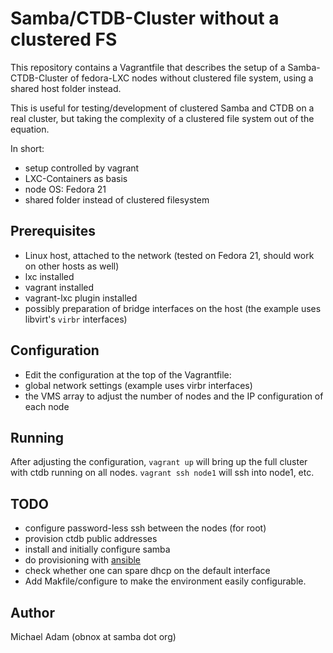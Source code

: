 # Samba/CTDB-Cluster without a clustered FS

This repository contains a Vagrantfile that describes the
setup of a Samba-CTDB-Cluster of fedora-LXC nodes without
clustered file system, using a shared host folder instead.

This is useful for testing/development of clustered Samba
and CTDB on a real cluster, but taking the complexity of
a clustered file system out of the equation.

In short:

* setup controlled by vagrant
* LXC-Containers as basis
* node OS: Fedora 21
* shared folder instead of clustered filesystem

## Prerequisites

* Linux host, attached to the network (tested on Fedora 21, should work on other hosts as well)
* lxc installed
* vagrant installed
* vagrant-lxc plugin installed
* possibly preparation of bridge interfaces on the host (the example uses libvirt's `virbr` interfaces)

## Configuration

* Edit the configuration at the top of the Vagrantfile:
 * global network settings (example uses virbr interfaces)
 * the VMS array to adjust the number of nodes and the IP configuration of each node

## Running

After adjusting the configuration, `vagrant up` will bring up the full
cluster with ctdb running on all nodes. `vagrant ssh node1` will ssh
into node1, etc.

## TODO

- configure password-less ssh between the nodes (for root)
- provision ctdb public addresses
- install and initially configure samba
- do provisioning with [ansible](https://github.com/ansible/ansible)
- check whether one can spare dhcp on the default interface
- Add Makfile/configure to make the environment easily configurable.

## Author

Michael Adam (obnox at samba dot org)
